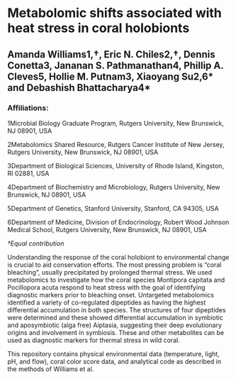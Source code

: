 # Metabolomic shifts associated with heat stress in coral holobionts 

## Amanda Williams1,†, Eric N. Chiles2,†, Dennis Conetta3, Jananan S. Pathmanathan4, Phillip A. Cleves5, Hollie M. Putnam3, Xiaoyang Su2,6* and Debashish Bhattacharya4*

### Affiliations:

1Microbial Biology Graduate Program, Rutgers University, New Brunswick, NJ 08901, USA

2Metabolomics Shared Resource, Rutgers Cancer Institute of New Jersey, Rutgers University, New Brunswick, NJ 08901, USA

3Department of Biological Sciences, University of Rhode Island, Kingston, RI 02881, USA

4Department of Biochemistry and Microbiology, Rutgers University, New Brunswick, NJ 08901, USA

5Department of Genetics, Stanford University, Stanford, CA 94305, USA

6Department of Medicine, Division of Endocrinology, Robert Wood Johnson Medical School, Rutgers University, New Brunswick, NJ 08901, USA

_†Equal contribution_

Understanding the response of the coral holobiont to environmental change is crucial to aid conservation efforts. The most pressing problem is “coral bleaching”, usually precipitated by prolonged thermal stress. We used metabolomics to investigate how the coral species Montipora capitata and Pocillopora acuta respond to heat stress with the goal of identifying diagnostic markers prior to bleaching onset. Untargeted metabolomics identified a variety of co-regulated dipeptides as having the highest differential accumulation in both species. The structures of four dipeptides were determined and these showed differential accumulation in symbiotic and aposymbiotic (alga free) Aiptasia, suggesting their deep evolutionary origins and involvement in symbiosis. These and other metabolites can be used as diagnostic markers for thermal stress in wild coral.

This repository contains physical environmental data (temperature, light, pH, and flow), coral color score data, and analytical code as described in the methods of Williams et al. 
